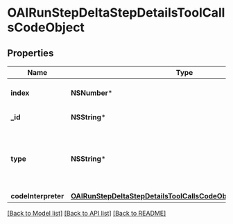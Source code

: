 # OAIRunStepDeltaStepDetailsToolCallsCodeObject

## Properties
Name | Type | Description | Notes
------------ | ------------- | ------------- | -------------
**index** | **NSNumber*** | The index of the tool call in the tool calls array. | 
**_id** | **NSString*** | The ID of the tool call. | [optional] 
**type** | **NSString*** | The type of tool call. This is always going to be &#x60;code_interpreter&#x60; for this type of tool call. | 
**codeInterpreter** | [**OAIRunStepDeltaStepDetailsToolCallsCodeObjectCodeInterpreter***](OAIRunStepDeltaStepDetailsToolCallsCodeObjectCodeInterpreter.md) |  | [optional] 

[[Back to Model list]](../README.md#documentation-for-models) [[Back to API list]](../README.md#documentation-for-api-endpoints) [[Back to README]](../README.md)



